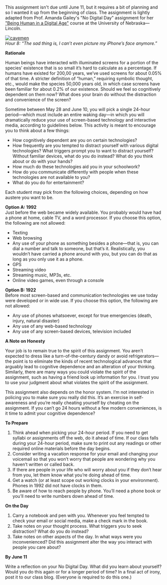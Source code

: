 This assignment isn't due until June 11, but it requires a bit of planning and so I wanted it up from the beginning of class. The assignment is lightly adapted from Prof. Amanda Gailey's "No Digital Day" assignment for her ["Being Human in a Digital Age"](http://segonku.unl.edu/beinghuman/) course at the University of Nebraska—Lincoln.

[![cavemen](https://farm6.staticflickr.com/5525/10976351175_9f8721d797_h.jpg)](https://www.flickr.com/photos/akrockefeller/10976351175/sizes/h/)  
_Hour 8: “The sad thing is, I can’t even picture my iPhone’s face anymore.”_

**Rationale**

Human beings have interacted with illuminated screens for a portion of the species’ existence that is so small it’s hard to calculate as a percentage. If humans have existed for 200,00 years, we’ve used screens for about 0.05% of that time. A stricter definition of “human,” requiring symbolic thought, etc., would make the species 50,000 years old, in which case screens have been familiar for about 0.2% of our existence. Should we feel so cognitively dependent on them now? What does your brain do without the distraction and convenience of the screen?

Sometime between May 28 and June 10, you will pick a single 24-hour period—which must include an entire waking day—in which you will dramatically reduce your use of screen-based technology and interactive media, according to guidelines below. This activity is meant to encourage you to think about a few things:

*   How cognitively dependent are you on certain technologies?
*   How frequently are you tempted to distract yourself with various digital technologies? What triggers prompt you to want to distract yourself? Without familiar devices, what do you do instead? What do you think about or do with your hands?
*   How much do these technologies aid you in your schoolwork?
*   How do you communicate differently with people when these technologies are not available to you?
*   What do you do for entertainment?

Each student may pick from the following choices, depending on how austere you want to be.

**Option A: 1992**  
Just before the web became widely available. You probably would have had a phone at home, cable TV, and a word processor. If you choose this option, the following are not allowed:

*   Texting
*   Web browsing
*   Any use of your phone as something besides a phone—that is, you can dial a number and talk to someone, but that’s it. Realistically, you wouldn’t have carried a phone around with you, but you can do that as long as you only use it as a phone.
*   GPS
*   Streaming video
*   Streaming music, MP3s, etc.
*   Online video games, even through a console

**Option B: 1922**  
Before most screen-based and communication technologies we use today were developed or in wide use. If you choose this option, the following are not allowed:

*   Any use of phones whatsoever, except for true emergencies (death, injury, natural disaster)
*   Any use of any web-based technology
*   Any use of any screen-based devices, television included

**A Note on Honesty**

Your job is to remain true to the spirit of this assignment. You aren’t expected to dress like a turn-of-the-century dandy or avoid refrigerators—the point is to eliminate the kinds of recent technological advances that arguably lead to cognitive dependence and an alteration of your thinking. Similarly, there are many ways you could violate the spirit of the assignment, such as having a friend look up information for you. I trust you to use your judgment about what violates the spirit of the assignment.

This assignment also depends on the honor system. I’m not interested in policing you to make sure you really did this. It’s an exercise in self-awareness and you’re really cheating yourself by cheating on the assignment. If you can’t go 24 hours without a few modern conveniences, is it time to admit your cognitive dependence?

**To Prepare**

1.  Think ahead when picking your 24-hour period. If you need to get syllabi or assignments off the web, do it ahead of time. If our class falls during your 24-hour period, make sure to print out any readings or other required online materials before the day begins.
2.  Consider writing a vacation response for your email and changing your voicemail so that you won’t worry that people are wondering why you haven’t written or called back.
3.  If there are people in your life who will worry about you if they don’t hear from you, let them know what you’re doing ahead of time.
4.  Get a watch (or at least scope out working clocks in your environment). Phones in 1992 did not have clocks in them.
5.  Be aware of how to reach people by phone. You’ll need a phone book or you’ll need to write numbers down ahead of time.

**On the Day**

1.  Carry a notebook and pen with you. Whenever you feel tempted to check your email or social media, make a check mark in the book.
2.  Take notes on your thought process. What triggers you to seek distraction? What do you do instead?
3.  Take notes on other aspects of the day. In what ways were you inconvenienced? Did this assignment alter the way you interact with people you care about?

**By June 11**

Write a reflection on your No Digital Day. What did you learn about yourself? Would you do this again or for a longer period of time? In a final act of irony, post it to our class blog. (Everyone is required to do this one.)